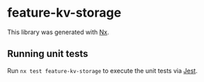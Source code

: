 # feature-kv-storage

This library was generated with [Nx](https://nx.dev).

## Running unit tests

Run `nx test feature-kv-storage` to execute the unit tests via [Jest](https://jestjs.io).
